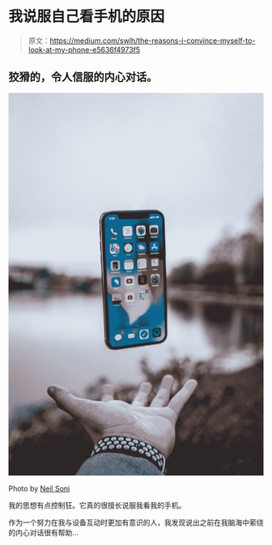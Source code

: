 # 我说服自己看手机的原因

> 原文：<https://medium.com/swlh/the-reasons-i-convince-myself-to-look-at-my-phone-e5636f4973f5>

## 狡猾的，令人信服的内心对话。

![](img/263c2a877144b553968fc58dc65f6538.png)

Photo by [Neil Soni](https://unsplash.com/@neilsoniphotography?utm_source=unsplash&utm_medium=referral&utm_content=creditCopyText)

我的思想有点控制狂。它真的很擅长说服我看我的手机。

作为一个努力在我与设备互动时更加有意识的人，我发现说出之前在我脑海中萦绕的内心对话很有帮助…